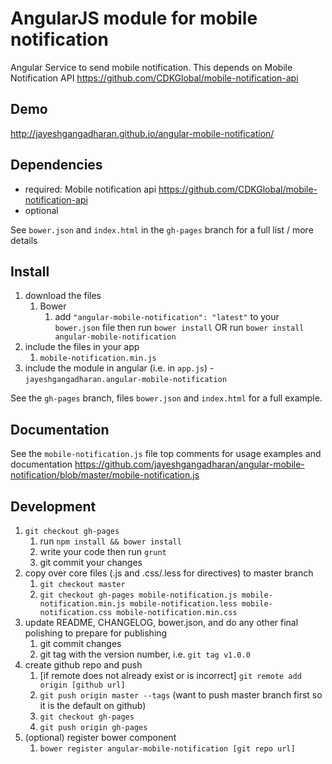 # AngularJS module for mobile notification

Angular Service to send mobile notification. This depends on Mobile Notification API https://github.com/CDKGlobal/mobile-notification-api

## Demo
http://jayeshgangadharan.github.io/angular-mobile-notification/

## Dependencies
- required:
	Mobile notification api https://github.com/CDKGlobal/mobile-notification-api
- optional


See `bower.json` and `index.html` in the `gh-pages` branch for a full list / more details

## Install
1. download the files
	1. Bower
		1. add `"angular-mobile-notification": "latest"` to your `bower.json` file then run `bower install` OR run `bower install angular-mobile-notification`
2. include the files in your app
	1. `mobile-notification.min.js`
3. include the module in angular (i.e. in `app.js`) - `jayeshgangadharan.angular-mobile-notification`

See the `gh-pages` branch, files `bower.json` and `index.html` for a full example.


## Documentation
See the `mobile-notification.js` file top comments for usage examples and documentation
https://github.com/jayeshgangadharan/angular-mobile-notification/blob/master/mobile-notification.js


## Development

1. `git checkout gh-pages`
	1. run `npm install && bower install`
	2. write your code then run `grunt`
	3. git commit your changes
2. copy over core files (.js and .css/.less for directives) to master branch
	1. `git checkout master`
	2. `git checkout gh-pages mobile-notification.js mobile-notification.min.js mobile-notification.less mobile-notification.css mobile-notification.min.css`
3. update README, CHANGELOG, bower.json, and do any other final polishing to prepare for publishing
	1. git commit changes
	2. git tag with the version number, i.e. `git tag v1.0.0`
4. create github repo and push
	1. [if remote does not already exist or is incorrect] `git remote add origin [github url]`
	2. `git push origin master --tags` (want to push master branch first so it is the default on github)
	3. `git checkout gh-pages`
	4. `git push origin gh-pages`
5. (optional) register bower component
	1. `bower register angular-mobile-notification [git repo url]`
